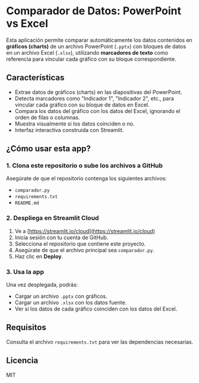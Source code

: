 # Comparador de Datos: PowerPoint vs Excel

Esta aplicación permite comparar automáticamente los datos contenidos en **gráficos (charts)** de un archivo PowerPoint (`.pptx`) con bloques de datos en un archivo Excel (`.xlsx`), utilizando **marcadores de texto** como referencia para vincular cada gráfico con su bloque correspondiente.

## Características

- Extrae datos de gráficos (charts) en las diapositivas del PowerPoint.
- Detecta marcadores como "Indicador 1", "Indicador 2", etc., para vincular cada gráfico con su bloque de datos en Excel.
- Compara los datos del gráfico con los datos del Excel, ignorando el orden de filas o columnas.
- Muestra visualmente si los datos coinciden o no.
- Interfaz interactiva construida con Streamlit.

## ¿Cómo usar esta app?

### 1. Clona este repositorio o sube los archivos a GitHub

Asegúrate de que el repositorio contenga los siguientes archivos:
- `comparador.py`
- `requirements.txt`
- `README.md`

### 2. Despliega en Streamlit Cloud

1. Ve a [https://streamlit.io/cloud](https://streamlit.io/cloud)
2. Inicia sesión con tu cuenta de GitHub.
3. Selecciona el repositorio que contiene este proyecto.
4. Asegúrate de que el archivo principal sea `comparador.py`.
5. Haz clic en **Deploy**.

### 3. Usa la app

Una vez desplegada, podrás:
- Cargar un archivo `.pptx` con gráficos.
- Cargar un archivo `.xlsx` con los datos fuente.
- Ver si los datos de cada gráfico coinciden con los datos del Excel.

## Requisitos

Consulta el archivo `requirements.txt` para ver las dependencias necesarias.

## Licencia

MIT
